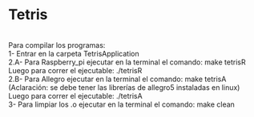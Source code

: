 # Tetris
<br />
Para compilar los programas: <br />
1- Entrar en la carpeta TetrisApplication <br />
2.A- Para Raspberry_pi ejecutar en la terminal el comando: make tetrisR <br />
Luego para correr el ejecutable: ./tetrisR <br />
2.B- Para Allegro ejecutar en la terminal el comando: make tetrisA <br />
(Aclaración: se debe tener las librerías de allegro5 instaladas en linux) <br />
Luego para correr el ejecutable: ./tetrisA <br />
3- Para limpiar los .o ejecutar en la terminal el comando: make clean <br />
